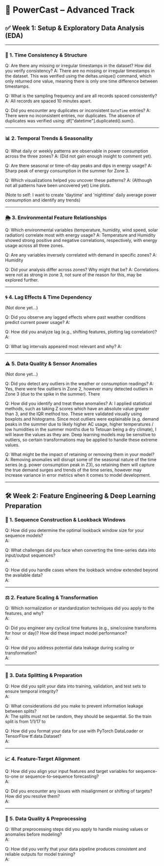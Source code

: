# 🔴 PowerCast – Advanced Track

## ✅ Week 1: Setup & Exploratory Data Analysis (EDA)

---

### 🧭 1. Time Consistency & Structure

Q: Are there any missing or irregular timestamps in the dataset? How did you verify consistency?
A: There are no missing or irregular timestamps in the dataset. This was verified using the deltas.unique() command, which only returned one value, meaning there is only one time difference between timestamps.

Q: What is the sampling frequency and are all records spaced consistently?
A: All records are spaced 10 minutes apart.

Q: Did you encounter any duplicates or inconsistent `DateTime` entries?
A: There were no inconsistent entries, nor duplicates. The absence of duplicates was verified using: df["datetime"].duplicated().sum().

---

### 📊 2. Temporal Trends & Seasonality

Q: What daily or weekly patterns are observable in power consumption across the three zones?
A: (Did not gain enough insight to comment yet).

Q: Are there seasonal or time-of-day peaks and dips in energy usage?
A: Sharp peak of energy consumption in the summer for Zone 3.

Q: Which visualizations helped you uncover these patterns?
A: (Although not all patterns have been uncovered yet) Line plots.

(Note to self: I want to create 'daytime' and 'nighttime' daily average power consumption and identify any trends)

---

### 🌦️ 3. Environmental Feature Relationships

Q: Which environmental variables (temperature, humidity, wind speed, solar radiation) correlate most with energy usage?
A: Temperature and Humidity showed strong positive and negative correlations, respectively, with energy usage across all three zones.

Q: Are any variables inversely correlated with demand in specific zones?
A: Humidity

Q: Did your analysis differ across zones? Why might that be?
A: Correlations were not as strong in zone 3, not sure of the reason for this, may be explored further.

---

### 🌀 4. Lag Effects & Time Dependency
(Not done yet...)

Q: Did you observe any lagged effects where past weather conditions predict current power usage?
A:

Q: How did you analyze lag (e.g., shifting features, plotting lag correlation)?
A:

Q: What lag intervals appeared most relevant and why?
A:

---

### ⚠️ 5. Data Quality & Sensor Anomalies
(Not done yet...)

Q: Did you detect any outliers in the weather or consumption readings?
A: Yes, there were few outliers in Zone 2, however many detected outliers in Zone 3 (due to the spike in the summer). There

Q: How did you identify and treat these anomalies?
A: I applied statistical methods, such as taking Z scores which have an absolute value greater than 3, and the IQR method too. These were validated visually using boxplots and histograms. Since most outliers were explainable (e.g. demand peaks in the summer due to likely higher AC usage, higher temperatures / low humidities in the summer months due to Tetouan being a dry climate), I will leave the values as they are. Deep learning models may be sensitive to outliers, so certain transformations may be applied to handle these extreme values.

Q: What might be the impact of retaining or removing them in your model?
A: Removing anomalies will disrupt some of the seasonal nature of the time series (e.g. power consumption peak in Z3), so retaining them will capture the true demand surges and trends of the time series, however may increase variance in error metrics when it comes to model development.



---

## 🛠️ Week 2: Feature Engineering & Deep Learning Preparation

### 🔄 1. Sequence Construction & Lookback Windows

Q: How did you determine the optimal lookback window size for your sequence models?  
A:

Q: What challenges did you face when converting the time-series data into input/output sequences?  
A:

Q: How did you handle cases where the lookback window extended beyond the available data?  
A:

---

### ⚖️ 2. Feature Scaling & Transformation

Q: Which normalization or standardization techniques did you apply to the features, and why?  
A:

Q: Did you engineer any cyclical time features (e.g., sine/cosine transforms for hour or day)? How did these impact model performance?  
A:

Q: How did you address potential data leakage during scaling or transformation?  
A:

---

### 🧩 3. Data Splitting & Preparation

Q: How did you split your data into training, validation, and test sets to ensure temporal integrity?  
A:

Q: What considerations did you make to prevent information leakage between splits?  
A: The splits must not be random, they should be sequential. So the train split is from 1/1/17 to 

Q: How did you format your data for use with PyTorch DataLoader or TensorFlow tf.data.Dataset?  
A:

---

### 📈 4. Feature-Target Alignment

Q: How did you align your input features and target variables for sequence-to-one or sequence-to-sequence forecasting?  
A:

Q: Did you encounter any issues with misalignment or shifting of targets? How did you resolve them?  
A:

---

### 🧪 5. Data Quality & Preprocessing

Q: What preprocessing steps did you apply to handle missing values or anomalies before modeling?  
A:

Q: How did you verify that your data pipeline produces consistent and reliable outputs for model training?  
A:
